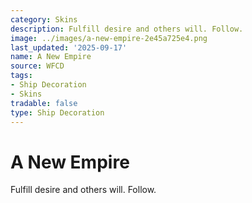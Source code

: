 ```yaml
---
category: Skins
description: Fulfill desire and others will. Follow.
image: ../images/a-new-empire-2e45a725e4.png
last_updated: '2025-09-17'
name: A New Empire
source: WFCD
tags:
- Ship Decoration
- Skins
tradable: false
type: Ship Decoration
---
```


# A New Empire

Fulfill desire and others will. Follow.

